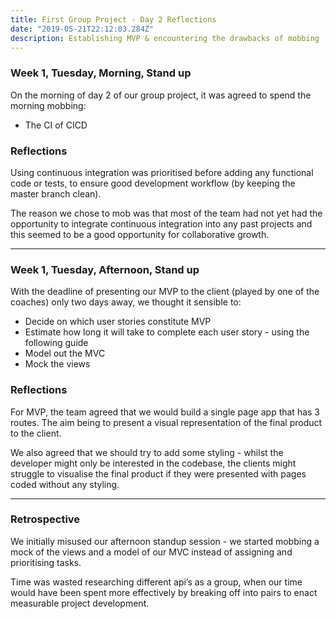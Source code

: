 ```yaml
---
title: First Group Project - Day 2 Reflections
date: "2019-05-21T22:12:03.284Z"
description: Establishing MVP & encountering the drawbacks of mobbing
---
```


### Week 1, Tuesday, Morning, Stand up
On the morning of day 2 of our group project, it was agreed to spend the morning mobbing:
* The CI of CICD

### Reflections
Using continuous integration was prioritised before adding any functional code or tests, to ensure good development workflow (by keeping the master branch clean). 
  
The reason we chose to mob was that most of the team had not yet had the opportunity to integrate continuous integration into any past projects and this seemed to be a good opportunity for collaborative growth.

---

### Week 1, Tuesday, Afternoon, Stand up
With the deadline of presenting our MVP to the client (played by one of the coaches) only two days away, we thought it sensible to:
* Decide on which user stories constitute MVP
* Estimate how long it will take to complete each user story - using the following guide
* Model out the MVC
* Mock the views

### Reflections
For MVP, the team agreed that we would build a single page app that has 3 routes. The aim being to present a visual representation of the final product to the client. 
  
We also agreed that we should try to add some styling - whilst the developer might only be interested in the codebase, the clients might struggle to visualise the final product if they were presented with pages coded without any styling.

---

### Retrospective
We initially misused our afternoon standup session - we started mobbing a mock of the views and a model of our MVC instead of assigning and prioritising tasks. 
  
Time was wasted researching different api’s as a group, when our time would have been spent more effectively by breaking off into pairs to enact measurable project development.



